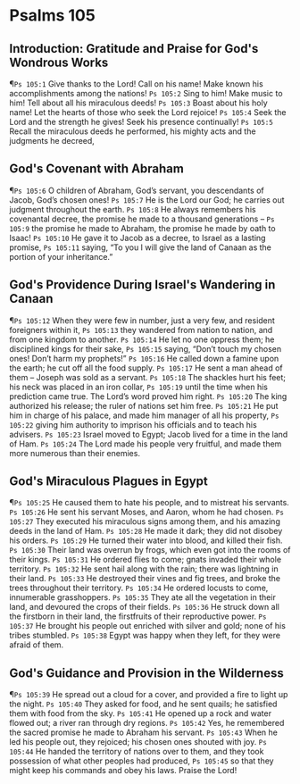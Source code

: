 # Psalms 105

## Introduction: Gratitude and Praise for God's Wondrous Works
¶`Ps 105:1` Give thanks to the Lord! Call on his name! Make known his accomplishments among the nations!
`Ps 105:2` Sing to him! Make music to him! Tell about all his miraculous deeds!
`Ps 105:3` Boast about his holy name! Let the hearts of those who seek the Lord rejoice!
`Ps 105:4` Seek the Lord and the strength he gives! Seek his presence continually!
`Ps 105:5` Recall the miraculous deeds he performed, his mighty acts and the judgments he decreed,

## God's Covenant with Abraham
¶`Ps 105:6` O children of Abraham, God’s servant, you descendants of Jacob, God’s chosen ones!
`Ps 105:7` He is the Lord our God; he carries out judgment throughout the earth.
`Ps 105:8` He always remembers his covenantal decree, the promise he made to a thousand generations –
`Ps 105:9` the promise he made to Abraham, the promise he made by oath to Isaac!
`Ps 105:10` He gave it to Jacob as a decree, to Israel as a lasting promise,
`Ps 105:11` saying, “To you I will give the land of Canaan as the portion of your inheritance.”

## God's Providence During Israel's Wandering in Canaan
¶`Ps 105:12` When they were few in number, just a very few, and resident foreigners within it,
`Ps 105:13` they wandered from nation to nation, and from one kingdom to another.
`Ps 105:14` He let no one oppress them; he disciplined kings for their sake,
`Ps 105:15` saying, “Don’t touch my chosen ones! Don’t harm my prophets!”
`Ps 105:16` He called down a famine upon the earth; he cut off all the food supply.
`Ps 105:17` He sent a man ahead of them – Joseph was sold as a servant.
`Ps 105:18` The shackles hurt his feet; his neck was placed in an iron collar,
`Ps 105:19` until the time when his prediction came true. The Lord’s word proved him right.
`Ps 105:20` The king authorized his release; the ruler of nations set him free.
`Ps 105:21` He put him in charge of his palace, and made him manager of all his property,
`Ps 105:22` giving him authority to imprison his officials and to teach his advisers.
`Ps 105:23` Israel moved to Egypt; Jacob lived for a time in the land of Ham.
`Ps 105:24` The Lord made his people very fruitful, and made them more numerous than their enemies.

## God's Miraculous Plagues in Egypt
¶`Ps 105:25` He caused them to hate his people, and to mistreat his servants.
`Ps 105:26` He sent his servant Moses, and Aaron, whom he had chosen.
`Ps 105:27` They executed his miraculous signs among them, and his amazing deeds in the land of Ham.
`Ps 105:28` He made it dark; they did not disobey his orders.
`Ps 105:29` He turned their water into blood, and killed their fish.
`Ps 105:30` Their land was overrun by frogs, which even got into the rooms of their kings.
`Ps 105:31` He ordered flies to come; gnats invaded their whole territory.
`Ps 105:32` He sent hail along with the rain; there was lightning in their land.
`Ps 105:33` He destroyed their vines and fig trees, and broke the trees throughout their territory.
`Ps 105:34` He ordered locusts to come, innumerable grasshoppers.
`Ps 105:35` They ate all the vegetation in their land, and devoured the crops of their fields.
`Ps 105:36` He struck down all the firstborn in their land, the firstfruits of their reproductive power.
`Ps 105:37` He brought his people out enriched with silver and gold; none of his tribes stumbled.
`Ps 105:38` Egypt was happy when they left, for they were afraid of them.

## God's Guidance and Provision in the Wilderness
¶`Ps 105:39` He spread out a cloud for a cover, and provided a fire to light up the night.
`Ps 105:40` They asked for food, and he sent quails; he satisfied them with food from the sky.
`Ps 105:41` He opened up a rock and water flowed out; a river ran through dry regions.
`Ps 105:42` Yes, he remembered the sacred promise he made to Abraham his servant.
`Ps 105:43` When he led his people out, they rejoiced; his chosen ones shouted with joy.
`Ps 105:44` He handed the territory of nations over to them, and they took possession of what other peoples had produced,
`Ps 105:45` so that they might keep his commands and obey his laws. Praise the Lord!
